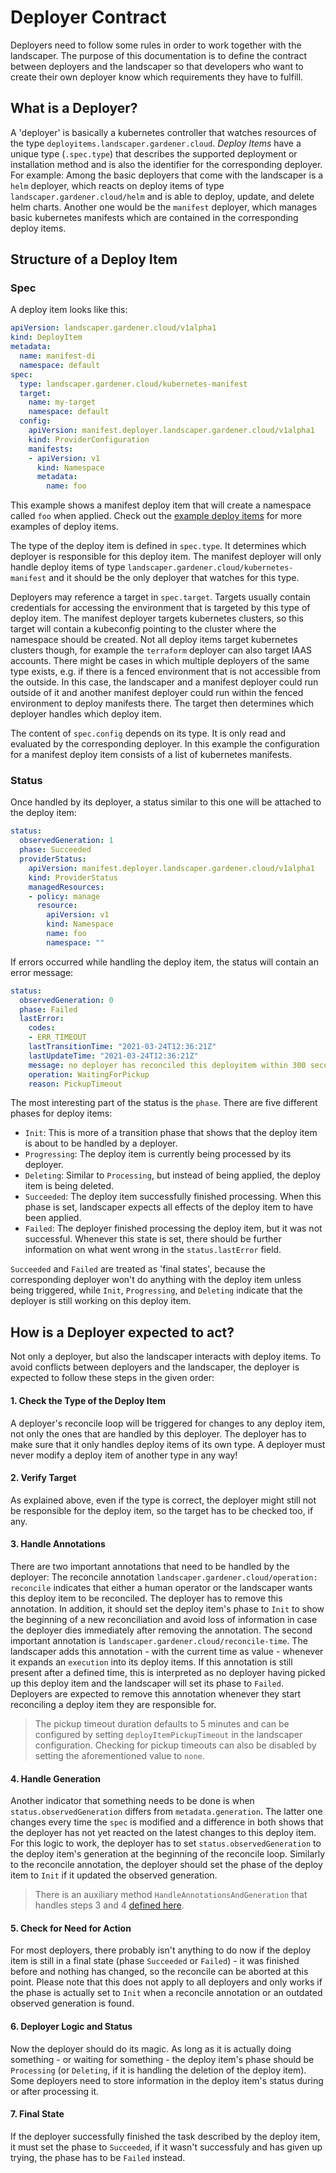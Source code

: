 # Deployer Contract

Deployers need to follow some rules in order to work together with the landscaper. The purpose of this documentation is to define the contract between deployers and the landscaper so that developers who want to create their own deployer know which requirements they have to fulfill.


## What is a Deployer?

A 'deployer' is basically a kubernetes controller that watches resources of the type `deployitems.landscaper.gardener.cloud`. _Deploy Items_ have a unique type (`.spec.type`) that describes the supported deployment or installation method and is also the identifier for the corresponding deployer.
For example: Among the basic deployers that come with the landscaper is a `helm` deployer, which reacts on deploy items of type `landscaper.gardener.cloud/helm` and is able to deploy, update, and delete helm charts. Another one would be the `manifest` deployer, which manages basic kubernetes manifests which are contained in the corresponding deploy items.


## Structure of a Deploy Item

### Spec

A deploy item looks like this:
```yaml
apiVersion: landscaper.gardener.cloud/v1alpha1
kind: DeployItem
metadata:
  name: manifest-di
  namespace: default
spec:
  type: landscaper.gardener.cloud/kubernetes-manifest
  target:
    name: my-target
    namespace: default
  config:
    apiVersion: manifest.deployer.landscaper.gardener.cloud/v1alpha1
    kind: ProviderConfiguration
    manifests:
    - apiVersion: v1
      kind: Namespace
      metadata:
        name: foo
```
This example shows a manifest deploy item that will create a namespace called `foo` when applied. Check out the [example deploy items](../../examples/deploy-items) for more examples of deploy items.

The type of the deploy item is defined in `spec.type`. It determines which deployer is responsible for this deploy item. The manifest deployer will only handle deploy items of type `landscaper.gardener.cloud/kubernetes-manifest` and it should be the only deployer that watches for this type.

Deployers may reference a target in `spec.target`. Targets usually contain credentials for accessing the environment that is targeted by this type of deploy item.
The manifest deployer targets kubernetes clusters, so this target will contain a kubeconfig pointing to the cluster where the namespace should be created. 
Not all deploy items target kubernetes clusters though, for example the `terraform` deployer can also target IAAS accounts.
There might be cases in which multiple deployers of the same type exists, e.g. if there is a fenced environment that is not accessible from the outside. In this case, the landscaper and a manifest deployer could run outside of it and another manifest deployer could run within the fenced environment to deploy manifests there. The target then determines which deployer handles which deploy item.

The content of `spec.config` depends on its type. It is only read and evaluated by the corresponding deployer. 
In this example the configuration for a manifest deploy item consists of a list of kubernetes manifests.

### Status

Once handled by its deployer, a status similar to this one will be attached to the deploy item:
```yaml
status:
  observedGeneration: 1
  phase: Succeeded
  providerStatus:
    apiVersion: manifest.deployer.landscaper.gardener.cloud/v1alpha1
    kind: ProviderStatus
    managedResources:
    - policy: manage
      resource:
        apiVersion: v1
        kind: Namespace
        name: foo
        namespace: ""
```

If errors occurred while handling the deploy item, the status will contain an error message:
```yaml
status:
  observedGeneration: 0
  phase: Failed
  lastError:
    codes:
    - ERR_TIMEOUT
    lastTransitionTime: "2021-03-24T12:36:21Z"
    lastUpdateTime: "2021-03-24T12:36:21Z"
    message: no deployer has reconciled this deployitem within 300 seconds
    operation: WaitingForPickup
    reason: PickupTimeout
```

The most interesting part of the status is the `phase`. There are five different phases for deploy items:
- `Init`: This is more of a transition phase that shows that the deploy item is about to be handled by a deployer.
- `Progressing`: The deploy item is currently being processed by its deployer.
- `Deleting`: Similar to `Processing`, but instead of being applied, the deploy item is being deleted.
- `Succeeded`: The deploy item successfully finished processing. When this phase is set, landscaper expects all effects of the deploy item to have been applied.
- `Failed`: The deployer finished processing the deploy item, but it was not successful. Whenever this state is set, there should be further information on what went wrong in the `status.lastError` field.

`Succeeded` and `Failed` are treated as 'final states', because the corresponding deployer won't do anything with the deploy item unless being triggered, while `Init`, `Progressing`, and `Deleting` indicate that the deployer is still working on this deploy item.


## How is a Deployer expected to act?

Not only a deployer, but also the landscaper interacts with deploy items. To avoid conflicts between deployers and the landscaper, the deployer is expected to follow these steps in the given order:

#### 1. Check the Type of the Deploy Item
A deployer's reconcile loop will be triggered for changes to any deploy item, not only the ones that are handled by this deployer. The deployer has to make sure that it only handles deploy items of its own type. A deployer must never modify a deploy item of another type in any way!

#### 2. Verify Target
As explained above, even if the type is correct, the deployer might still not be responsible for the deploy item, so the target has to be checked too, if any.

#### 3. Handle Annotations
There are two important annotations that need to be handled by the deployer: 
The reconcile annotation `landscaper.gardener.cloud/operation: reconcile` indicates that either a human operator or the landscaper wants this deploy item to be reconciled. The deployer has to remove this annotation. In addition, it should set the deploy item's phase to `Init` to show the beginning of a new reconciliation and avoid loss of information in case the deployer dies immediately after removing the annotation.
The second important annotation is `landscaper.gardener.cloud/reconcile-time`. The landscaper adds this annotation - with the current time as value - whenever it expands an `execution` into its deploy items. If this annotation is still present after a defined time, this is interpreted as no deployer having picked up this deploy item and the landscaper will set its phase to `Failed`. Deployers are expected to remove this annotation whenever they start reconciling a deploy item they are responsible for.

> The pickup timeout duration defaults to 5 minutes and can be configured by setting `deployItemPickupTimeout` in the landscaper configuration. Checking for pickup timeouts can also be disabled by setting the aforementioned value to `none`.

#### 4. Handle Generation
Another indicator that something needs to be done is when `status.observedGeneration` differs from `metadata.generation`. The latter one changes every time the `spec` is modified and a difference in both shows that the deployer has not yet reacted on the latest changes to this deploy item. For this logic to work, the deployer has to set `status.observedGeneration` to the deploy item's generation at the beginning of the reconcile loop. Similarly to the reconcile annotation, the deployer should set the phase of the deploy item to `Init` if it updated the observed generation.

> There is an auxiliary method `HandleAnnotationsAndGeneration` that handles steps 3 and 4 [defined here](../../pkg/deployer/utils/utils.go).

#### 5. Check for Need for Action
For most deployers, there probably isn't anything to do now if the deploy item is still in a final state (phase `Succeeded` or `Failed`) - it was finished before and nothing has changed, so the reconcile can be aborted at this point. Please note that this does not apply to all deployers and only works if the phase is actually set to `Init` when a reconcile annotation or an outdated observed generation is found.

#### 6. Deployer Logic and Status
Now the deployer should do its magic. As long as it is actually doing something - or waiting for something - the deploy item's phase should be `Processing` (or `Deleting`, if it is handling the deletion of the deploy item).
Some deployers need to store information in the deploy item's status during or after processing it.

#### 7. Final State
If the deployer successfully finished the task described by the deploy item, it must set the phase to `Succeeded`, if it wasn't successfuly and has given up trying, the phase has to be `Failed` instead.
